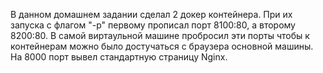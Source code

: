 В данном домашнем задании сделал 2 докер контейнера. При их запуска с флагом "-р" первому прописал порт 8100:80, а второму 8200:80.
В самой виртаульной машине пробросил эти порты чтобы к контейнерам можно было достучаться с браузера основной машины. На 8000 порт вывел стандартную страницу Nginx. 
